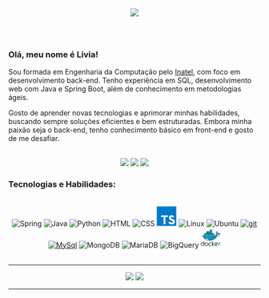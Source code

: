<h1 align="center">
    <a href="https://git.io/typing-svg">
        <img
            src="https://readme-typing-svg.herokuapp.com/?lines=Howdy!+👋&center=true&size=28">
    </a>
</h1>
<br>

### Olá, meu nome é Livia!
Sou formada em Engenharia da Computação pelo [Inatel](https://inatel.br/home/), com foco em desenvolvimento back-end. Tenho experiência em SQL, desenvolvimento web com Java e Spring Boot, além de conhecimento em metodologias ágeis. <br>

Gosto de aprender novas tecnologias e aprimorar minhas habilidades, buscando sempre soluções eficientes e bem estruturadas. Embora minha paixão seja o back-end, tenho conhecimento básico em front-end e gosto de me desafiar. <br>
<br>

<!-- align="right" alt="followers" title="Follow me on Github" -->
<div align="center">
    <a href="https://www.linkedin.com/in/l%C3%ADvia-jacklinne-ramos-moreira-bb3014253/" target="_blank">
    <img src="https://img.shields.io/badge/Livia-%230A66C2?style=flat&logo=linkedin" height="21"></a>
    <a href="mailto:livia.jacklinne@gec.inatel.br" target="_blank"><img src="https://img.shields.io/badge/Email-%230078D4?style=flat&logo=microsoftoutlook" height="21"></a>
    <a href="" target="_blank"><img src="https://komarev.com/ghpvc/?username=LiviaJacklinne&style=for-the-badg&color=46c219" height="21"></a>
</div>

### Tecnologias e Habilidades:
<br>
<div align="center" style="display: inline_block"> 
    </a>
    <img src="https://www.vectorlogo.zone/logos/springio/springio-icon.svg" alt="Spring" title="Spring" width="40" height="40"/>
    <img src="https://cdn.jsdelivr.net/gh/devicons/devicon/icons/java/java-original-wordmark.svg" alt="Java" title="Java" width="40" height="40">
    <!-- <img src="https://cdn.jsdelivr.net/gh/devicons/devicon/icons/c/c-original.svg" alt="C" title="C" width="40" height="40"/> 
    <img src="https://cdn.jsdelivr.net/gh/devicons/devicon/icons/cplusplus/cplusplus-original.svg" alt="C++" title="C++" width="40" height="40"/> -->
    <img src="https://cdn.jsdelivr.net/gh/devicons/devicon/icons/python/python-original-wordmark.svg" alt="Python" title="Python" width="40" height="40">
    <!-- <img src="https://cdn.jsdelivr.net/gh/devicons/devicon/icons/jupyter/jupyter-original-wordmark.svg" alt="Jupyter" title="Jupyter" width="40" height="40"> -->
    <img src="https://www.vectorlogo.zone/logos/w3_html5/w3_html5-icon.svg" alt="HTML" title="HTML" width="40" height="40"/>
    <img src="https://www.vectorlogo.zone/logos/w3_css/w3_css-icon.svg" alt="CSS" title="CSS" width="40" height="40"/>
    <a href="https://www.typescriptlang.org/" target="_blank" rel="noreferrer"><img src="https://raw.githubusercontent.com/devicons/devicon/master/icons/typescript/typescript-original.svg" alt="typescript" width="40" height="40"/></a>
    <img src="https://www.vectorlogo.zone/logos/linux/linux-icon.svg" alt="Linux" title="Linux" width="40" height="40">
    <img src="https://www.vectorlogo.zone/logos/ubuntu/ubuntu-icon.svg" alt="Ubuntu" title="Ubuntu" width="40" height="40">
    <!-- <img src="https://www.vectorlogo.zone/logos/mint/mint-ar21.svg" alt="Mint" title="Mint" width="50" height="40"> -->
    <a href="https://git-scm.com/" target="_blank" rel="noreferrer"><img src="https://www.vectorlogo.zone/logos/git-scm/git-scm-icon.svg" alt="git" width="40" height="40"/>
    <a href="https://www.mysql.com/" target="_blank"><img src="https://www.vectorlogo.zone/logos/mysql/mysql-official.svg" alt="MySql" title="MySQL" width="40" height="40"></a>
    <img src="https://cdn.jsdelivr.net/gh/devicons/devicon/icons/mongodb/mongodb-original-wordmark.svg" alt="MongoDB" title="MongoDB" width="40" height="40">
    <img src="https://www.vectorlogo.zone/logos/mariadb/mariadb-icon.svg" alt="MariaDB" title="MariaDB" width="40" height="40">
    <img src="https://www.vectorlogo.zone/logos/google_bigquery/google_bigquery-icon.svg" alt="BigQuery" title="BigQuery" width="40" height="40">
    <a href="https://www.docker.com/" target="_blank" rel="noreferrer"><img src="https://raw.githubusercontent.com/devicons/devicon/master/icons/docker/docker-original-wordmark.svg" alt="docker" width="40" height="40"/></a>
</div>
<br>
<hr>
 <p align="center" style="display: inline_block">
    <img width=395 src="https://github-readme-stats.vercel.app/api?username=LiviaJacklinne&show_icons=true&theme=monokai&count_private=false&include_all_commits=true"/> 
    <img width=300 src="https://github-readme-stats.vercel.app/api/top-langs/?username=LiviaJacklinne&layout=compact&theme=monokai&include_all_commits=true&count_private=false"/>
</p>
<hr>
